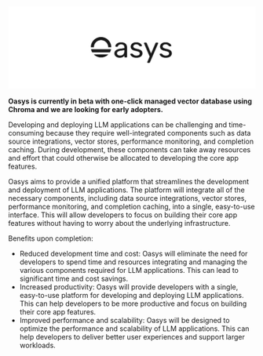 ![Oasys](/assets/banner.png)

**Oasys is currently in beta with one-click managed vector database using Chroma and we are looking for early adopters.**

Developing and deploying LLM applications can be challenging and time-consuming because they require well-integrated components such as data source integrations, vector stores, performance monitoring, and completion caching. During development, these components can take away resources and effort that could otherwise be allocated to developing the core app features.

Oasys aims to provide a unified platform that streamlines the development and deployment of LLM applications. The platform will integrate all of the necessary components, including data source integrations, vector stores, performance monitoring, and completion caching, into a single, easy-to-use interface. This will allow developers to focus on building their core app features without having to worry about the underlying infrastructure.

Benefits upon completion:

- Reduced development time and cost: Oasys will eliminate the need for developers to spend time and resources integrating and managing the various components required for LLM applications. This can lead to significant time and cost savings.
- Increased productivity: Oasys will provide developers with a single, easy-to-use platform for developing and deploying LLM applications. This can help developers to be more productive and focus on building their core app features.
- Improved performance and scalability: Oasys will be designed to optimize the performance and scalability of LLM applications. This can help developers to deliver better user experiences and support larger workloads.
